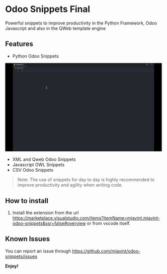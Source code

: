 # Odoo Snippets Final

Powerful snippets to improve productivity in the Python Framework, Odoo Javascript and also in the QWeb template engine

## Features

- Python Odoo Snippets

![Python Odoo](/src/images/model.gif)

- XML and Qweb Odoo Snippets
- Javascript OWL Snippets
- CSV Odoo Snippets

> Note: The use of snippets for day to day is highly recommended to improve productivity and agility when writing code.

## How to install

1. Install the extension from the url https://marketplace.visualstudio.com/items?itemName=mjavint.mjavint-odoo-snippets&ssr=false#overview or from vscode itself.

## Known Issues

You can report an issue through https://github.com/mjavint/odoo-snippets/issues

**Enjoy!**
